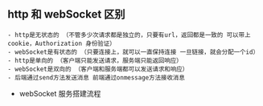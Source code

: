 ## http 和 webSocket 区别
    - http是无状态的 （不管多少次请求都是独立的，只要有url，返回都是一致的 可以带上cookie，Authorization 身份验证）
    - webSocket是有状态的 （只要连接上，就可以一直保持连接 一旦链接，就会分配一个id）
    - http是单向的 （客户端只能发送请求，服务端只能返回响应）
    - webSocket是双向的 （客户端和服务端都可以发送请求和响应）
    - 后端通过send方法发送消息 前端通过onmessage方法接收消息
 - webSocket 服务搭建流程
 